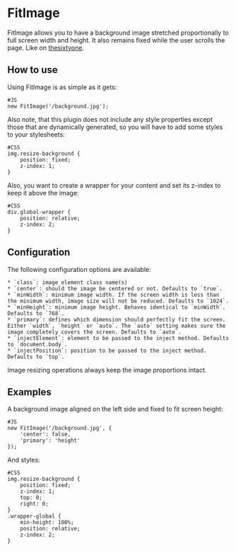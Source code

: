 FitImage
===========

FitImage allows you to have a background image stretched proportionally to full
screen width and height. It also remains fixed while the user scrolls the page.
Like on [thesixtyone](http://thesixtyone.com/).

How to use
----------

Using FitImage is as simple as it gets:

    #JS
    new FitImage('/background.jpg');

Also note, that this plugin does not include any style properties except those
that are dynamically generated, so you will have to add some styles to your
stylesheets:

    #CSS
    img.resize-background {
        position: fixed;
        z-index: 1;
    }

Also, you want to create a wrapper for your content and set its z-index to keep
it above the image:

    #CSS
    div.global-wrapper {
        position: relative;
        z-index: 2;
    }

Configuration
-------------

The following configuration options are available:

    * `class`: image element class name(s)
    * `center`: should the image be centered or not. Defaults to `true`.
    * `minWidth`: minimum image width. If the screen width is less than the minimum width, image size will not be reduced. Defaults to `1024`.
    * `minHeight`: minimum image height. Behaves identical to `minWidth`. Defaults to `768`.
    * `primary`: defines which dimension should perfectly fit the screen. Either `width`, `height` or `auto`. The `auto` setting makes sure the image completely covers the screen. Defaults to `auto`.
    * `injectElement`: element to be passed to the inject method. Defaults to `document.body`.
    * `injectPosition`: position to be passed to the inject method. Defaults to `top`.

Image resizing operations always keep the image proportions intact.

Examples
--------

A background image aligned on the left side and fixed to fit screen height:

    #JS
    new FitImage('/background.jpg', {
        'center': false,
        'primary': 'height'
    });

And styles:

    #CSS
    img.resize-background {
        position: fixed;
        z-index: 1;
        top: 0;
        right: 0;
    }
    .wrapper-global {
        min-height: 100%;
        position: relative;
        z-index: 2;
    }
